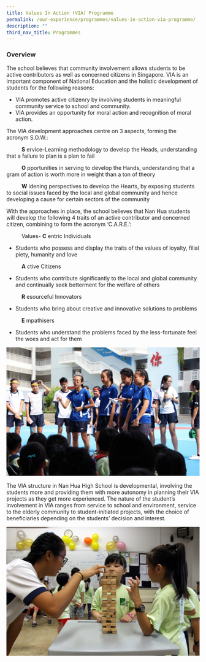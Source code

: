```yaml
---
title: Values In Action (VIA) Programme
permalink: /our-experience/programmes/values-in-action-via-programme/
description: ""
third_nav_title: Programmes
---
```

### Overview

The school believes that community involvement allows students to be active contributors as well as concerned citizens in Singapore. VIA is an important component of National Education and the holistic development of students for the following reasons:

*   VIA promotes active citizenry by involving students in meaningful community service to school and community.
*   VIA provides an opportunity for moral action and recognition of moral action.

  

The VIA development approaches centre on 3 aspects, forming the acronym S.O.W.:

          **S** ervice-Learning methodology to develop the Heads, understanding that a failure to plan is a plan to fail

          **O** pportunities in serving to develop the Hands, understanding that a gram of action is worth more in weight than a ton of theory

          **W** idening perspectives to develop the Hearts, by exposing students to social issues faced by the local and global community and hence developing a cause for certain sectors of the community
					
		
With the approaches in place, the school believes that Nan Hua students will develop the following 4 traits of an active contributor and concerned citizen, combining to form the acronym ‘C.A.R.E.’:

          Values- **C** entric Individuals

*   Students who possess and display the traits of the values of loyalty, filial piety, humanity and love

          **A** ctive Citizens

*   Students who contribute significantly to the local and global community and continually seek betterment for the welfare of others

          **R** esourceful Innovators

*   Students who bring about creative and innovative solutions to problems

          **E** mpathisers

*   Students who understand the problems faced by the less-fortunate feel the woes and act for them

  
![Sec-3-VIA-2.jpg](/images/Sec3VIA2.jpg)  

  

The VIA structure in Nan Hua High School is developmental, involving the students more and providing them with more autonomy in planning their VIA projects as they get more experienced. The nature of the student’s involvement in VIA ranges from service to school and environment, service to the elderly community to student-initiated projects, with the choice of beneficiaries depending on the students’ decision and interest.

![Sec-3-VIA.jpg](/images/Sec3VIA.jpg)